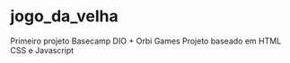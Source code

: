 # jogo_da_velha
Primeiro projeto Basecamp DIO + Orbi Games
Projeto baseado em HTML CSS e Javascript
